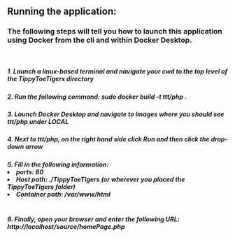 ## Running the application:

### The following steps will tell you how to launch this application using Docker from the cli and within Docker Desktop.
<br>
<h5> 1. Launch a linux-based terminal and navigate your cwd to the top level of the TippyToeTigers directory <br>
<h5> 2. Run the following command: sudo docker build -t ttt/php . <br>
<h5> 3. Launch Docker Desktop and navigate to Images where you should see ttt/php under LOCAL <br> 
<h5> 4. Next to ttt/php, on the right hand side click Run and then click the drop-down arrow <br> 
<h5> 5. Fill in the following information: <br>
    <li> ports: 80 </li>
    <li> Host path: ./TippyToeTigers (or wherever you placed the TippyToeTigers folder)</li>
    <li> Container path: /var/www/html </li> <br>
<h5> 6. Finally, open your browser and enter the following URL: http://localhost/source/homePage.php
